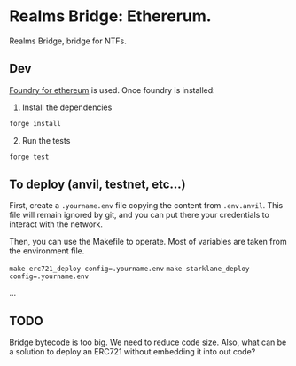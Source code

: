 # Realms Bridge: Ethererum.

Realms Bridge, bridge for NTFs.

## Dev

[Foundry for ethereum](https://book.getfoundry.sh/) is used. Once foundry is installed:

1. Install the dependencies

```bash
forge install
```

2. Run the tests

```bash
forge test
```

## To deploy (anvil, testnet, etc...)

First, create a `.yourname.env` file copying the content from `.env.anvil`.
This file will remain ignored by git, and you can put there your credentials
to interact with the network.

Then, you can use the Makefile to operate. Most of variables are taken from
the environment file.

`make erc721_deploy config=.yourname.env`
`make starklane_deploy config=.yourname.env`

...


## TODO

Bridge bytecode is too big. We need to reduce code size.
Also, what can be a solution to deploy an ERC721 without embedding it
into out code?

